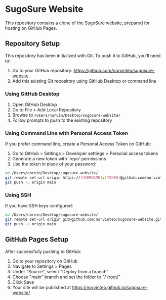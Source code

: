 # SugoSure Website

This repository contains a clone of the SugoSure website, prepared for hosting on GitHub Pages.

## Repository Setup

This repository has been initialized with Git. To push it to GitHub, you'll need to:

1. Go to your GitHub repository: https://github.com/norvinteo/sugosure-website
2. Add this existing Git repository using GitHub Desktop or command line

### Using GitHub Desktop

1. Open GitHub Desktop
2. Go to File > Add Local Repository
3. Browse to `/Users/norvin/Desktop/sugosure-website/`
4. Follow prompts to push to the existing repository

### Using Command Line with Personal Access Token

If you prefer command line, create a Personal Access Token on GitHub:

1. Go to GitHub > Settings > Developer settings > Personal access tokens
2. Generate a new token with 'repo' permissions
3. Use the token in place of your password:

```bash
cd /Users/norvin/Desktop/sugosure-website/
git remote set-url origin https://[USERNAME]:[TOKEN]@github.com/norvinteo/sugosure-website.git
git push -u origin main
```

### Using SSH 

If you have SSH keys configured:

```bash
cd /Users/norvin/Desktop/sugosure-website/
git remote set-url origin git@github.com:norvinteo/sugosure-website.git
git push -u origin main
```

## GitHub Pages Setup

After successfully pushing to GitHub:

1. Go to your repository on GitHub
2. Navigate to Settings > Pages
3. Under "Source", select "Deploy from a branch"
4. Choose "main" branch and set the folder to "/ (root)"
5. Click Save
6. Your site will be published at https://norvinteo.github.io/sugosure-website/
